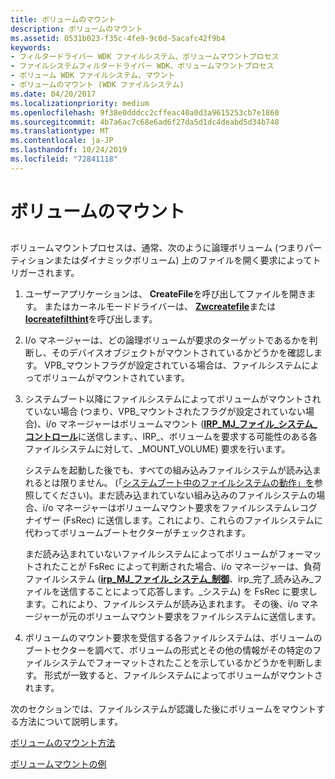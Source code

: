```yaml
---
title: ボリュームのマウント
description: ボリュームのマウント
ms.assetid: 0531b023-f35c-4fe9-9c0d-5acafc42f9b4
keywords:
- フィルタードライバー WDK ファイルシステム、ボリュームマウントプロセス
- ファイルシステムフィルタードライバー WDK、ボリュームマウントプロセス
- ボリューム WDK ファイルシステム、マウント
- ボリュームのマウント (WDK ファイルシステム)
ms.date: 04/20/2017
ms.localizationpriority: medium
ms.openlocfilehash: 9f38e0dddcc2cffeac40a0d3a9615253cb7e1860
ms.sourcegitcommit: 4b7a6ac7c68e6ad6f27da5d1dc4deabd5d34b748
ms.translationtype: MT
ms.contentlocale: ja-JP
ms.lasthandoff: 10/24/2019
ms.locfileid: "72841118"
---
```

# <a name="mounting-a-volume"></a>ボリュームのマウント


## <span id="ddk_mounting_a_volume_if"></span><span id="DDK_MOUNTING_A_VOLUME_IF"></span>


ボリュームマウントプロセスは、通常、次のように論理ボリューム (つまりパーティションまたはダイナミックボリューム) 上のファイルを開く要求によってトリガーされます。

1.  ユーザーアプリケーションは、 **CreateFile**を呼び出してファイルを開きます。 またはカーネルモードドライバーは、 [**Zwcreatefile**](https://docs.microsoft.com/windows-hardware/drivers/ddi/ntifs/nf-ntifs-ntcreatefile)または[**Iocreatefilthint**](https://docs.microsoft.com/windows-hardware/drivers/ddi/ntddk/nf-ntddk-iocreatefilespecifydeviceobjecthint)を呼び出します。

2.  I/o マネージャーは、どの論理ボリュームが要求のターゲットであるかを判断し、そのデバイスオブジェクトがマウントされているかどうかを確認します。 VPB\_マウントフラグが設定されている場合は、ファイルシステムによってボリュームがマウントされています。

3.  システムブート以降にファイルシステムによってボリュームがマウントされていない場合 (つまり、VPB\_マウントされたフラグが設定されていない場合)、i/o マネージャーはボリュームマウント ([**IRP\_MJ\_ファイル\_システム\_コントロール**](https://docs.microsoft.com/windows-hardware/drivers/ifs/irp-mj-file-system-control)に送信します。、IRP\_、ボリュームを要求する可能性のある各ファイルシステムに対して、\_MOUNT\_VOLUME) 要求を行います。

    システムを起動した後でも、すべての組み込みファイルシステムが読み込まれるとは限りません。 (「[システムブート中のファイルシステムの動作」を](what-happens-to-file-systems-during-system-boot.md)参照してください)。まだ読み込まれていない組み込みのファイルシステムの場合、i/o マネージャーはボリュームマウント要求をファイルシステムレコグナイザー (FsRec) に送信します。これにより、これらのファイルシステムに代わってボリュームブートセクターがチェックされます。

    まだ読み込まれていないファイルシステムによってボリュームがフォーマットされたことが FsRec によって判断された場合、i/o マネージャーは、負荷ファイルシステム ([**irp\_MJ\_ファイル\_システム\_制御**](https://docs.microsoft.com/windows-hardware/drivers/ifs/irp-mj-file-system-control)、irp\_完了\_読み込み\_ファイルを送信することによって応答します。\_システム) を FsRec に要求します。これにより、ファイルシステムが読み込まれます。 その後、i/o マネージャーが元のボリュームマウント要求をファイルシステムに送信します。

4.  ボリュームのマウント要求を受信する各ファイルシステムは、ボリュームのブートセクターを調べて、ボリュームの形式とその他の情報がその特定のファイルシステムでフォーマットされたことを示しているかどうかを判断します。 形式が一致すると、ファイルシステムによってボリュームがマウントされます。

次のセクションでは、ファイルシステムが認識した後にボリュームをマウントする方法について説明します。

[ボリュームのマウント方法](how-the-volume-is-mounted.md)

[ボリュームマウントの例](volume-mount-example.md)

 

 




